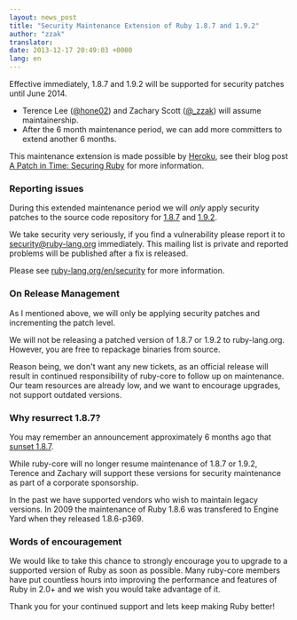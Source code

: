 ```yaml
---
layout: news_post
title: "Security Maintenance Extension of Ruby 1.8.7 and 1.9.2"
author: "zzak"
translator:
date: 2013-12-17 20:49:03 +0000
lang: en
---
```


Effective immediately, 1.8.7 and 1.9.2 will be supported for security patches
until June 2014.

* Terence Lee ([@hone02](https://twitter.com/hone02))
  and Zachary Scott ([@_zzak](https://twitter.com/_zzak))
  will assume maintainership.
* After the 6 month maintenance period, we can add more committers to extend
  another 6 months.

This maintenance extension is made possible by [Heroku][heroku],
see their blog post [A Patch in Time: Securing Ruby][securing-ruby]
for more information.

### Reporting issues

During this extended maintenance period we will _only_ apply security patches
to the source code repository for [1.8.7][source-187] and [1.9.2][source-192].

We take security very seriously, if you find a vulnerability please report it
to security@ruby-lang.org immediately. This mailing list is private and
reported problems will be published after a fix is released.

Please see [ruby-lang.org/en/security][security-en] for more information.

### On Release Management

As I mentioned above, we will only be applying security patches and
incrementing the patch level.

We will not be releasing a patched version of 1.8.7 or 1.9.2 to ruby-lang.org.
However, you are free to repackage binaries from source.

Reason being, we don't want any new tickets, as an official release will result
in continued responsibility of ruby-core to follow up on maintenance. Our team
resources are already low, and we want to encourage upgrades, not support
outdated versions.

### Why resurrect 1.8.7?

You may remember an announcement approximately 6 months ago that
[sunset 1.8.7][sunset-187-en].

While ruby-core will no longer resume maintenance of 1.8.7 or 1.9.2, Terence
and Zachary will support these versions for security maintenance as part of a
corporate sponsorship.

In the past we have supported vendors who wish to maintain legacy versions. In
2009 the maintenance of Ruby 1.8.6 was transfered to Engine Yard when they
released 1.8.6-p369.

### Words of encouragement

We would like to take this chance to strongly encourage you to upgrade to a
supported version of Ruby as soon as possible. Many ruby-core members have put
countless hours into improving the performance and features of Ruby in 2.0+ and
we wish you would take advantage of it.

Thank you for your continued support and lets keep making Ruby better!


[heroku]:        http://heroku.com/
[securing-ruby]: https://blog.heroku.com/archives/2013/12/5/a_patch_in_time_securing_ruby/
[source-187]:    http://bugs.ruby-lang.org/projects/ruby-187/repository
[source-192]:    http://bugs.ruby-lang.org/projects/ruby-192/repository
[security-en]:   https://www.ruby-lang.org/en/security/
[sunset-187-en]: https://www.ruby-lang.org/en/news/2013/06/30/we-retire-1-8-7/
